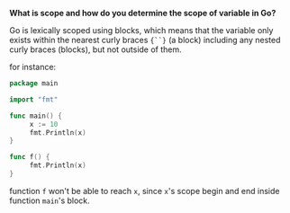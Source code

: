 **What is scope and how do you determine the scope of variable in Go?**

Go is lexically scoped using blocks, which means that the variable only exists within the nearest curly braces `{``}` (a block) including any nested curly braces (blocks), but not outside of them. 

for instance:

```go
package main

import "fmt"

func main() {
     x := 10
     fmt.Println(x)
}

func f() {
     fmt.Println(x)
}
```

function `f` won't be able to reach `x`, since `x`'s scope begin and end inside function `main`'s block.
